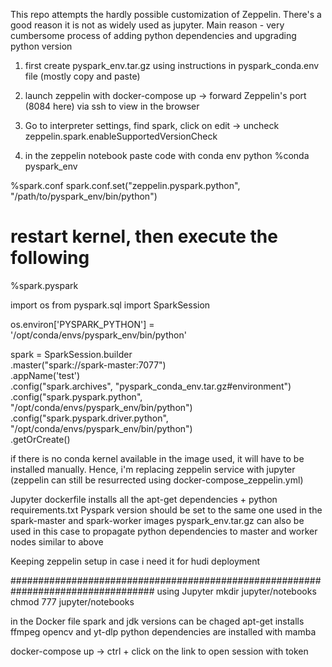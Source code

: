 This repo attempts the hardly possible customization of Zeppelin.
There's a good reason it is not as widely used as jupyter.
Main reason - very cumbersome process of adding python dependencies and upgrading python version

1. first create pyspark_env.tar.gz using instructions in pyspark_conda.env file (mostly copy and paste)
2. launch zeppelin with docker-compose up -> forward Zeppelin's port (8084 here) via ssh to view in the browser
3. Go to interpreter settings, find spark, click on edit -> uncheck zeppelin.spark.enableSupportedVersionCheck

4. in the zeppelin notebook paste code with conda env python 
%conda pyspark_env

%spark.conf
spark.conf.set("zeppelin.pyspark.python", "/path/to/pyspark_env/bin/python")

# restart kernel, then execute the following

%spark.pyspark

import os
from pyspark.sql import SparkSession

os.environ['PYSPARK_PYTHON'] = '/opt/conda/envs/pyspark_env/bin/python'

spark = SparkSession.builder \
        .master("spark://spark-master:7077") \
        .appName('test') \
        .config("spark.archives", "pyspark_conda_env.tar.gz#environment") \
        .config("spark.pyspark.python", "/opt/conda/envs/pyspark_env/bin/python") \
        .config("spark.pyspark.driver.python", "/opt/conda/envs/pyspark_env/bin/python") \
        .getOrCreate()

if there is no conda kernel available in the image used, it will have to be installed manually.
Hence, i'm replacing zeppelin service with jupyter (zeppelin can still be resurrected using docker-compose_zeppelin.yml)

Jupyter dockerfile installs all the apt-get dependencies + python requirements.txt
Pyspark version should be set to the same one used in the spark-master and spark-worker images
pyspark_env.tar.gz can also be used in this case to propagate python dependencies to master and worker nodes 
similar to above 

Keeping zeppelin setup in case i need it for hudi deployment

##################################################################################
using Jupyter
mkdir jupyter/notebooks
chmod 777 jupyter/notebooks

in the Docker file spark and jdk versions can be chaged
apt-get installs ffmpeg opencv and yt-dlp
python dependencies are installed with mamba

docker-compose up -> ctrl + click on the link to open session with token
